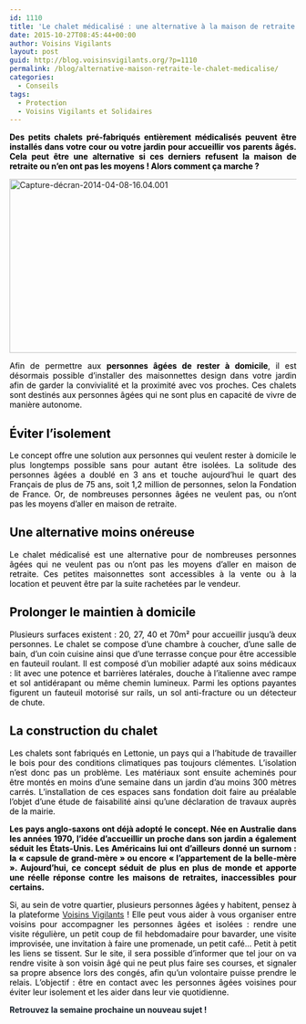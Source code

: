 ```yaml
---
id: 1110
title: 'Le chalet médicalisé : une alternative à la maison de retraite !'
date: 2015-10-27T08:45:44+00:00
author: Voisins Vigilants
layout: post
guid: http://blog.voisinsvigilants.org/?p=1110
permalink: /blog/alternative-maison-retraite-le-chalet-medicalise/
categories:
  - Conseils
tags:
  - Protection
  - Voisins Vigilants et Solidaires
---
```

<p style="color: #6b6b6b; text-align: justify;">
  <span style="color: #000000;"><strong>Des petits chalets pré-fabriqués entièrement médicalisés peuvent être installés dans votre cour ou votre jardin pour accueillir vos parents âgés. Cela peut être une alternative si ces derniers refusent la maison de retraite ou n’en ont pas les moyens ! Alors comment ça marche ? </strong></span>
</p>

[<img class="aligncenter  wp-image-1113" src="http://blog.voisinsvigilants.org/wp-content/uploads/2015/09/Capture-décran-2014-04-08-16.04.001.png" alt="Capture-décran-2014-04-08-16.04.001" width="834" height="305" />](http://blog.voisinsvigilants.org/wp-content/uploads/2015/09/Capture-décran-2014-04-08-16.04.001.png)

<p style="color: #3a4149; text-align: justify;">
  <span style="color: #000000;">Afin de permettre aux <strong>personnes âgées de rester à domicile</strong>, il est désormais possible d’installer des maisonnettes design dans votre jardin afin de garder la convivialité et la proximité avec vos proches. Ces chalets sont destinés aux personnes âgées qui ne sont plus en capacité de vivre de manière autonome.</span>
</p>

<h2 style="color: #3a4149; text-align: justify;">
  <span style="color: #000000;"><strong>Éviter l&rsquo;isolement</strong></span>
</h2>

<p style="text-align: justify;">
  <span style="color: #000000;">Le concept offre une solution aux personnes qui veulent rester à domicile le plus longtemps possible sans pour autant être isolées. La solitude des personnes âgées a doublé en 3 ans et touche aujourd’hui le quart des Français de plus de 75 ans, soit 1,2 million de personnes, selon la Fondation de France. Or, de nombreuses personnes âgées ne veulent pas, ou n’ont pas les moyens d’aller en maison de retraite. </span>
</p>

<h2 style="color: #19232d;">
  <strong><span style="color: #000000;">Une alternative moins onéreuse</span></strong>
</h2>

<p style="color: #606569; text-align: justify;">
  <span style="color: #000000;">Le chalet médicalisé est une alternative pour de nombreuses personnes âgées qui ne veulent pas ou n’ont pas les moyens d’aller en maison de retraite. Ces petites maisonnettes sont accessibles à la vente ou à la location et peuvent être par la suite rachetées par le vendeur. </span>
</p>

<h2 style="color: #606569; text-align: justify;">
  <span style="color: #000000;"><strong>Prolonger le maintien à domicile</strong></span>
</h2>

<p style="color: #606569; text-align: justify;">
  <span style="color: #000000;">Plusieurs surfaces existent : 20, 27, 40 et 70m² pour accueillir jusqu’à deux personnes. Le chalet se compose d’une chambre à coucher, d’une salle de bain, d’un coin cuisine ainsi que d’une terrasse conçue pour être accessible en fauteuil roulant. Il est composé d&rsquo;un mobilier adapté aux soins médicaux : lit avec une potence et barrières latérales, douche à l’italienne avec rampe et sol antidérapant ou même chemin lumineux. Parmi les options payantes figurent un fauteuil motorisé sur rails, un sol anti-fracture ou un détecteur de chute.</span>
</p>

<h2 style="color: #606569; text-align: justify;">
  <strong><span style="color: #000000;">La construction du chalet</span></strong>
</h2>

<p style="color: #606569; text-align: justify;">
  <span style="color: #000000;">Les chalets sont fabriqués en Lettonie, un pays qui a l’habitude de travailler le bois pour des conditions climatiques pas toujours clémentes. L’isolation n’est donc pas un problème. Les matériaux sont ensuite acheminés pour être montés en moins d’une semaine dans un jardin d’au moins 300 mètres carrés. L’installation de ces espaces sans fondation doit faire au préalable l’objet d’une étude de faisabilité ainsi qu’une déclaration de travaux auprès de la mairie.</span>
</p>

<p style="color: #19232d; text-align: justify;">
  <span style="color: #000000;"><strong>Les pays anglo-saxons ont déjà adopté le concept. Née en Australie dans les années 1970, l’idée d’accueillir un proche dans son jardin a également séduit les États-Unis. Les Américains lui ont d’ailleurs donné un surnom : la « capsule de grand-mère » ou encore « l’appartement de la belle-mère ». Aujourd&rsquo;hui, </strong><strong>c</strong><strong>e concept séduit de plus en plus de monde et apporte une réelle réponse contre les maisons de retraites, inaccessibles pour certains.</strong></span>
</p>

<p style="color: #19232d; text-align: justify;">
  <span style="color: #000000;">Si, au sein de votre quartier, plusieurs personnes âgées y habitent, pensez à la plateforme <a href="http://www.voisinsvigilants.org">Voisins Vigilants</a></span><span style="color: #000000;"> ! Elle peut vous aider à vous organiser entre voisins pour accompagner les personnes âgées et isolées : rendre une visite régulière, un petit coup de fil hebdomadaire pour bavarder, une visite improvisée, une invitation à faire une promenade, un petit café… Petit à petit les liens se tissent. Sur le site, il sera possible d’informer que tel jour on va rendre visite à son voisin âgé qui ne peut plus faire ses courses, et signaler sa propre absence lors des congés, afin qu’un volontaire puisse prendre le relais. L&rsquo;objectif : être en contact avec les personnes âgées voisines pour éviter leur isolement et les aider dans leur vie quotidienne.</span>
</p>

<p style="color: #19232d; text-align: justify;">
  <strong>Retrouvez la semaine prochaine un nouveau sujet !</strong>
</p>
